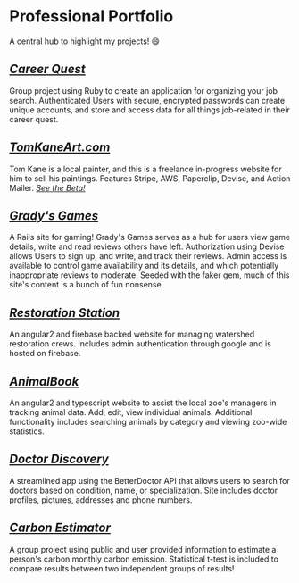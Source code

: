 # Professional Portfolio
A central hub to highlight my projects! 😄

## [_Career Quest_](https://github.com/gravytates/career_quest)
  Group project using Ruby to create an application for organizing your job search. Authenticated Users with secure, encrypted passwords can create unique accounts, and store and access data for all things job-related in their career quest. 
  
## [_TomKaneArt.com_](https://github.com/akane0915/tom-kane-art-website.git)
  Tom Kane is a local painter, and this is a freelance in-progress website for him to sell his paintings. Features Stripe, AWS, Paperclip, Devise, and Action Mailer.
  [_See the Beta!_](http://tom-kane-art.herokuapp.com/)

## [_Grady's Games_](https://github.com/gravytates/gradys_games)
  A Rails site for gaming! Grady's Games serves as a hub for users view game details, write and read reviews others have left. Authorization using Devise allows Users to sign up, and write, and track their reviews. Admin access is available to control game availability and its details, and which potentially inappropriate reviews to moderate. Seeded with the faker gem, much of this site's content is a bunch of fun nonsense.

## [_Restoration Station_](https://github.com/gravytates/restoration-station)
  An angular2 and firebase backed website for managing watershed restoration crews. Includes admin authentication through google and is hosted on firebase.
  
## [_AnimalBook_](https://github.com/gravytates/animalBook.git)
  An angular2 and typescript website to assist the local zoo's managers in tracking animal data. Add, edit, view individual animals. Additional functionality includes searching animals by category and viewing zoo-wide statistics.
  
## [_Doctor Discovery_](https://github.com/gravytates/doctor_discovery)
  A streamlined app using the BetterDoctor API that allows users to search for doctors based on condition, name, or specialization. Site includes doctor profiles, pictures, addresses and phone numbers.
  
## [_Carbon Estimator_](https://github.com/gravytates/carbon-estimator)
  A group project using public and user provided information to estimate a person's carbon monthly carbon emission. Statistical t-test is included to compare results between two independent groups of results! 
  




